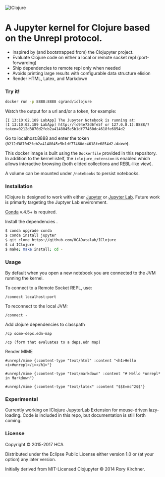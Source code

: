 ![IClojure](https://i.imgur.com/PkyAoD7.png)
# A Jupyter kernel for Clojure based on the Unrepl protocol.
  - Inspired by (and bootstrapped from) the Clojupyter project.
  - Evaluate Clojure code on either a local or remote socket repl (port-forwarding)
  - Ship dependencies to remote repl only when needed
  - Avoids printing large results with configurable data structure elision
  - Render HTML, Latex, and Markdown

### Try it!

```sh
docker run -p 8888:8888 cgrand/iclojure
```

Watch the output for a url and/or a token, for example:
```
[I 13:10:02.189 LabApp] The Jupyter Notebook is running at:
[I 13:10:02.189 LabApp] http://(c94e72d6fe5f or 127.0.0.1):8888/?token=0212d3870d2feb2a4148045e5b1df77460dc4618fe6854d2
```

Go to localhost:8888 and enter the token (`0212d3870d2feb2a4148045e5b1df77460dc4618fe6854d2` above).

This docker image is built using the `Dockerfile` provided in this repository. In addition to the kernel istelf, the `iclojure_extension` is enabled which allows interactive browsing (both elided collections and REBL-like view).

A volume can be mounted under `/notebooks` to persist notebooks.

### Installation

IClojure is designed to work with either [Jupyter](https://github.com/jupyter/notebook) or [Jupyter Lab](https://github.com/jupyterlab/jupyterlab).  Future work is primarly targeting the Juptyer Lab environment.

[Conda](https://conda.io/docs/user-guide/install/index.html) v.4.5+ is required.

Install the dependencies .

```sh
$ conda upgrade conda
$ conda install jupyter
$ git clone https://github.com/HCADatalab/IClojure
$ cd IClojure
$ make; make install; cd -
```
### Usage
By default when you open a new notebook you are connected to the JVM running the kernel.

To connect to a Remote Socket REPL, use:
```Connect to a Remote Socket REPL
/connect localhost:port
```

To reconnect to the local JVM:
```Connect to Local JVM
/connect -
```

Add clojure dependencies to classpath
```
/cp some-deps.edn-map
```
```
/cp (form that evaluates to a deps.edn map)
```

Render MIME
```
#unrepl/mime {:content-type "text/html" :content "<h1>Hello <i>#unrepl</i></h1>"}
```
```
#unrepl/mime {:content-type "text/markdown" :content "# Hello *unrepl* in Markdown"}
```
```
#unrepl/mime {:content-type "text/latex" :content "$$E=mc^2$$"}
```


### Experimental
Currently working on IClojure JupyterLab Extension for mouse-driven lazy-loading.  Code is included in this repo, but documentation is still forth coming.

### License

Copyright © 2015-2017 HCA

Distributed under the Eclipse Public License either version 1.0 or (at your option) any later version.

Initially derived from MIT-Licensed Clojupyter © 2014 Rory Kirchner. 
